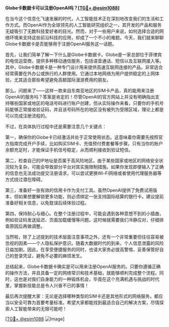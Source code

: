 **Globe卡数据卡可以注册OpenAI吗？[[TG💪+ @esim1088](https://t.me/s/esim1088)]**

在当今这个信息化飞速发展的时代，人工智能技术正在深刻地改变我们的生活和工作方式。而OpenAI作为全球领先的人工智能研究组织之一，其开发的产品和服务无疑吸引了无数科技爱好者的目光。然而，对于一些用户来说，如何选择合适的网络环境来支持这些前沿科技的应用，却成了一个不小的难题。今天，我们就来聊聊Globe卡数据卡是否能够用于注册OpenAI服务这一话题。

首先，让我们简单了解一下什么是Globe卡数据卡。Globe是一家总部位于菲律宾的电信运营商，提供多种移动通信服务，包括语音通话、短信以及互联网接入等。其中，Globe卡数据卡是一种专门设计用来提供高速互联网连接的产品，非常适合经常需要在外办公或旅行的人群使用。它通过本地网络为用户提供稳定的上网体验，尤其适合那些希望避免高额国际漫游费用的朋友。

那么，问题来了——这样一款来自东南亚地区的SIM卡产品，真的能用来注册OpenAI的服务吗？答案是肯定的！尽管OpenAI的官方网站上并没有明确指出支持哪些国家或地区的电话号码进行账户创建，但从实际操作来看，只要你的手机号码能够正常接收验证码，并且该号码所在的地区没有被列为受限区域，理论上都是可以完成注册流程的。

不过，在具体执行过程中还是需要注意几个关键点：

第一，确保你的Globe卡已经激活并处于正常使用状态。这意味着你需要先按照官方指南完成开户手续，比如购买SIM卡、充值预付费套餐等步骤。只有当你的账户余额充足时，才能保证手机信号稳定，从而顺利接收到验证短信。

第二，检查自己的IP地址是否属于高风险地区。由于某些国家或地区的网络安全状况较为复杂，可能会导致部分平台对其实施限制措施。如果你发现即便输入了正确的信息也无法成功提交注册请求，可以尝试更换Wi-Fi网络或者使用代理服务器等方式绕过潜在障碍。

第三，准备好一张有效的信用卡作为支付工具。虽然OpenAI提供了免费试用版本，但如果想要解锁更多功能，则必须绑定一张支持国际结算的银行卡。建议提前准备好相关信息，以免耽误后续体验过程。

第四，保持耐心与细心。在整个注册过程中，可能会遇到各种意想不到的小插曲，例如验证码发送延迟、页面加载缓慢等问题。这时候就需要我们冷静应对，仔细排查原因后再做调整。

当然啦，除了上述提到的技术层面注意事项之外，还有一个非常重要但往往容易被忽视的因素——个人隐私保护意识。随着大数据时代的到来，个人信息泄露的风险日益加剧。因此，在享受便捷服务的同时，也请大家务必提高警惕，妥善保管好自己的登录凭证，避免不必要的麻烦发生。

总结起来，Globe卡数据卡确实是可以用来注册OpenAI服务的。只要你遵循正确的操作方法，并且具备一定的网络常识和技术基础，就能够顺利完成整个流程。同时，这也是对我们自身能力的一种锻炼机会，毕竟在这个充满机遇与挑战的时代里，掌握新技能总是令人兴奋不已的事情！

最后再次提醒大家：无论是选择哪种类型的SIM卡还是其他形式的网络服务，都应当以安全可靠为首要考量标准。希望大家都能找到最适合自己的解决方案，尽情探索人工智能带来的无限可能吧！

[[TG💪+ @esim1088](https://t.me/s/esim1088) ![Image](https://i.postimg.cc/4NQfJmqS/Snipaste-2025-05-13-00-14-12.png)]